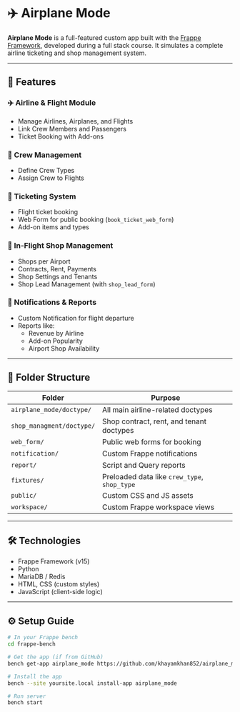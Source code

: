 # ✈️ Airplane Mode

**Airplane Mode** is a full-featured custom app built with the [Frappe Framework](https://frappeframework.com), developed during a full stack course. It simulates a complete airline ticketing and shop management system.

---

## 🚀 Features

### ✈️ Airline & Flight Module
- Manage Airlines, Airplanes, and Flights
- Link Crew Members and Passengers
- Ticket Booking with Add-ons

### 🧍 Crew Management
- Define Crew Types
- Assign Crew to Flights

### 🎫 Ticketing System
- Flight ticket booking
- Web Form for public booking (`book_ticket_web_form`)
- Add-on items and types

### 🛒 In-Flight Shop Management
- Shops per Airport
- Contracts, Rent, Payments
- Shop Settings and Tenants
- Shop Lead Management (with `shop_lead_form`)

### 🔔 Notifications & Reports
- Custom Notification for flight departure
- Reports like:
  - Revenue by Airline
  - Add-on Popularity
  - Airport Shop Availability

---

## 📁 Folder Structure

| Folder | Purpose |
|--------|---------|
| `airplane_mode/doctype/` | All main airline-related doctypes |
| `shop_managment/doctype/` | Shop contract, rent, and tenant doctypes |
| `web_form/` | Public web forms for booking |
| `notification/` | Custom Frappe notifications |
| `report/` | Script and Query reports |
| `fixtures/` | Preloaded data like `crew_type`, `shop_type` |
| `public/` | Custom CSS and JS assets |
| `workspace/` | Custom Frappe workspace views |

---

## 🛠️ Technologies

- Frappe Framework (v15)
- Python
- MariaDB / Redis
- HTML, CSS (custom styles)
- JavaScript (client-side logic)

---

## ⚙️ Setup Guide

```bash
# In your Frappe bench
cd frappe-bench

# Get the app (if from GitHub)
bench get-app airplane_mode https://github.com/khayamkhan852/airplane_mode.git

# Install the app
bench --site yoursite.local install-app airplane_mode

# Run server
bench start
